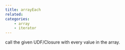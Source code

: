 ```yaml
---
title: arrayEach
related:
categories:
    - array
    - iterator
---
```


call the given UDF/Closure with every value in the array.